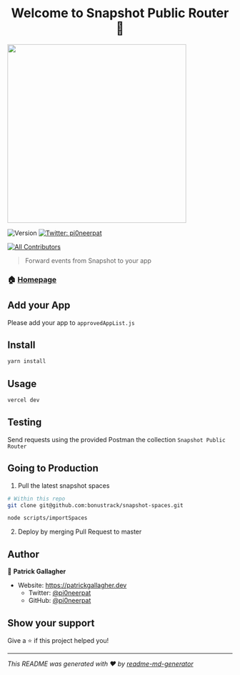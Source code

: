 <h1 align="center">Welcome to Snapshot Public Router 👋</h1>

<img width="400" src="src/images/banner.png"/>

<p>
  <img alt="Version" src="https://img.shields.io/badge/version-1.0.0-blue.svg?cacheSeconds=2592000" />
  <a href="https://twitter.com/pi0neerpat" target="_blank">
    <img alt="Twitter: pi0neerpat" src="https://img.shields.io/twitter/follow/pi0neerpat.svg?style=social" />
  </a>
</p>

<!-- ALL-CONTRIBUTORS-BADGE:START - Do not remove or modify this section -->

[![All Contributors](https://img.shields.io/badge/all_contributors-1-orange.svg?style=flat-square)](#contributors-)

<!-- ALL-CONTRIBUTORS-BADGE:END -->

> Forward events from Snapshot to your app
>
> >

### 🏠 [Homepage](https://snapshot.collab.land/)

## Add your App

Please add your app to `approvedAppList.js`

## Install

```sh
yarn install
```

## Usage

```sh
vercel dev
```

## Testing

Send requests using the provided Postman the collection `Snapshot Public Router`

## Going to Production

1. Pull the latest snapshot spaces

```bash
# Within this repo
git clone git@github.com:bonustrack/snapshot-spaces.git

node scripts/importSpaces
```

2. Deploy by merging Pull Request to master

## Author

👤 **Patrick Gallagher**

- Website: https://patrickgallagher.dev
  - Twitter: [@pi0neerpat](https://twitter.com/pi0neerpat)
  - GitHub: [@pi0neerpat](https://github.com/pi0neerpat)

## Show your support

Give a ⭐️ if this project helped you!

---

_This README was generated with ❤️ by [readme-md-generator](https://github.com/kefranabg/readme-md-generator)_
